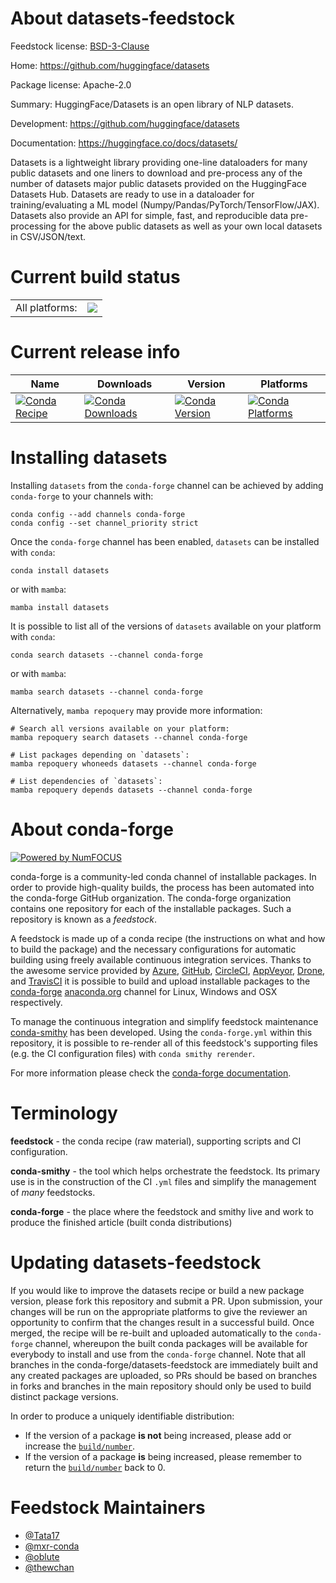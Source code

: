 About datasets-feedstock
========================

Feedstock license: [BSD-3-Clause](https://github.com/conda-forge/datasets-feedstock/blob/main/LICENSE.txt)

Home: https://github.com/huggingface/datasets

Package license: Apache-2.0

Summary: HuggingFace/Datasets is an open library of NLP datasets.

Development: https://github.com/huggingface/datasets

Documentation: https://huggingface.co/docs/datasets/

Datasets is a lightweight library providing one-line dataloaders for many
public datasets and one liners to download and pre-process any of the number
of datasets major public datasets provided on the HuggingFace Datasets Hub.
Datasets are ready to use in a dataloader for training/evaluating a ML model
(Numpy/Pandas/PyTorch/TensorFlow/JAX). Datasets also provide an API for
simple, fast, and reproducible data pre-processing for the above public
datasets as well as your own local datasets in CSV/JSON/text.

Current build status
====================


<table><tr><td>All platforms:</td>
    <td>
      <a href="https://dev.azure.com/conda-forge/feedstock-builds/_build/latest?definitionId=11361&branchName=main">
        <img src="https://dev.azure.com/conda-forge/feedstock-builds/_apis/build/status/datasets-feedstock?branchName=main">
      </a>
    </td>
  </tr>
</table>

Current release info
====================

| Name | Downloads | Version | Platforms |
| --- | --- | --- | --- |
| [![Conda Recipe](https://img.shields.io/badge/recipe-datasets-green.svg)](https://anaconda.org/conda-forge/datasets) | [![Conda Downloads](https://img.shields.io/conda/dn/conda-forge/datasets.svg)](https://anaconda.org/conda-forge/datasets) | [![Conda Version](https://img.shields.io/conda/vn/conda-forge/datasets.svg)](https://anaconda.org/conda-forge/datasets) | [![Conda Platforms](https://img.shields.io/conda/pn/conda-forge/datasets.svg)](https://anaconda.org/conda-forge/datasets) |

Installing datasets
===================

Installing `datasets` from the `conda-forge` channel can be achieved by adding `conda-forge` to your channels with:

```
conda config --add channels conda-forge
conda config --set channel_priority strict
```

Once the `conda-forge` channel has been enabled, `datasets` can be installed with `conda`:

```
conda install datasets
```

or with `mamba`:

```
mamba install datasets
```

It is possible to list all of the versions of `datasets` available on your platform with `conda`:

```
conda search datasets --channel conda-forge
```

or with `mamba`:

```
mamba search datasets --channel conda-forge
```

Alternatively, `mamba repoquery` may provide more information:

```
# Search all versions available on your platform:
mamba repoquery search datasets --channel conda-forge

# List packages depending on `datasets`:
mamba repoquery whoneeds datasets --channel conda-forge

# List dependencies of `datasets`:
mamba repoquery depends datasets --channel conda-forge
```


About conda-forge
=================

[![Powered by
NumFOCUS](https://img.shields.io/badge/powered%20by-NumFOCUS-orange.svg?style=flat&colorA=E1523D&colorB=007D8A)](https://numfocus.org)

conda-forge is a community-led conda channel of installable packages.
In order to provide high-quality builds, the process has been automated into the
conda-forge GitHub organization. The conda-forge organization contains one repository
for each of the installable packages. Such a repository is known as a *feedstock*.

A feedstock is made up of a conda recipe (the instructions on what and how to build
the package) and the necessary configurations for automatic building using freely
available continuous integration services. Thanks to the awesome service provided by
[Azure](https://azure.microsoft.com/en-us/services/devops/), [GitHub](https://github.com/),
[CircleCI](https://circleci.com/), [AppVeyor](https://www.appveyor.com/),
[Drone](https://cloud.drone.io/welcome), and [TravisCI](https://travis-ci.com/)
it is possible to build and upload installable packages to the
[conda-forge](https://anaconda.org/conda-forge) [anaconda.org](https://anaconda.org/)
channel for Linux, Windows and OSX respectively.

To manage the continuous integration and simplify feedstock maintenance
[conda-smithy](https://github.com/conda-forge/conda-smithy) has been developed.
Using the ``conda-forge.yml`` within this repository, it is possible to re-render all of
this feedstock's supporting files (e.g. the CI configuration files) with ``conda smithy rerender``.

For more information please check the [conda-forge documentation](https://conda-forge.org/docs/).

Terminology
===========

**feedstock** - the conda recipe (raw material), supporting scripts and CI configuration.

**conda-smithy** - the tool which helps orchestrate the feedstock.
                   Its primary use is in the construction of the CI ``.yml`` files
                   and simplify the management of *many* feedstocks.

**conda-forge** - the place where the feedstock and smithy live and work to
                  produce the finished article (built conda distributions)


Updating datasets-feedstock
===========================

If you would like to improve the datasets recipe or build a new
package version, please fork this repository and submit a PR. Upon submission,
your changes will be run on the appropriate platforms to give the reviewer an
opportunity to confirm that the changes result in a successful build. Once
merged, the recipe will be re-built and uploaded automatically to the
`conda-forge` channel, whereupon the built conda packages will be available for
everybody to install and use from the `conda-forge` channel.
Note that all branches in the conda-forge/datasets-feedstock are
immediately built and any created packages are uploaded, so PRs should be based
on branches in forks and branches in the main repository should only be used to
build distinct package versions.

In order to produce a uniquely identifiable distribution:
 * If the version of a package **is not** being increased, please add or increase
   the [``build/number``](https://docs.conda.io/projects/conda-build/en/latest/resources/define-metadata.html#build-number-and-string).
 * If the version of a package **is** being increased, please remember to return
   the [``build/number``](https://docs.conda.io/projects/conda-build/en/latest/resources/define-metadata.html#build-number-and-string)
   back to 0.

Feedstock Maintainers
=====================

* [@Tata17](https://github.com/Tata17/)
* [@mxr-conda](https://github.com/mxr-conda/)
* [@oblute](https://github.com/oblute/)
* [@thewchan](https://github.com/thewchan/)

